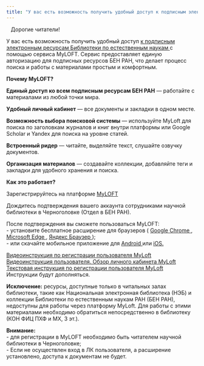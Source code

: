 ```yaml
---
title: "У вас есть возможность получить удобный доступ к подписным электронным..."
---
```

<p>
&nbsp;&nbsp;&nbsp;Дорогие читатели!
</p>

<p>
У вас есть возможность получить удобный доступ <a href="https://www.benran.ru/resources/podpisnye-resursy/"> к подписным электронным ресурсам Библиотеки по естественным наукам </a> с помощью сервиса MyLOFT. Сервис предоставляет единую авторизацию для подписных ресурсов БЕН РАН, что делает процесс поиска и работы с материалами простым и комфортным.
</p>

<p>
<b>Почему MyLOFT?</b>
</p>

<p>
<b>Единый доступ ко всем подписным ресурсам БЕН РАН</b> — работайте с материалами из любой точки мира.
</p>

<p>
<b>Удобный личный кабинет</b> — все документы и закладки в одном месте.
</p>

<p>
<b>Возможность выбора поисковой системы</b> — используйте MyLoft для поиска по заголовкам журналов и книг внутри платформы или Google Scholar и Yandex для поиска на уровне статей.
</p>

<p>
<b>Встроенный ридер</b> — читайте, выделяйте текст, слушайте озвучку документов.
</p>

<p>
<b>Организация материалов</b> — создавайте коллекции, добавляйте теги и закладки для удобного хранения и поиска.
</p>

<p>
<b>Как это работает?</b>
</p>

<p>
Зарегистрируйтесь на платформе <a href="https://app.myloft.xyz/user/login?institute=cm3r6rnbv0dgm6c41y2lkl2y5"> MyLOFT </a>
</p>

<p>
Дождитесь подтверждения вашего аккаунта сотрудниками научной библиотеки в Черноголовке (Отдел в БЕН РАН).
</p>

<p>
После подтверждения вы сможете пользоваться MyLOFT:
<br>
- установите бесплатное расширение для браузеров (
  <a href="https://chromewebstore.google.com/detail/myloft/hljakogpibfgelmoegmajaeefcnefngd?pli=1"> Google Chrome </a>,
  <a href="https://microsoftedge.microsoft.com/addons/detail/myloft/fpipfdkmjmeppohgfomgkaniobddgjjc?hl=Ru"> Microsoft Edge </a>,
  <a href="https://chromewebstore.google.com/detail/myloft/hljakogpibfgelmoegmajaeefcnefngd"> Яндекс Браузер </a>);
<br>
- или скачайте мобильное приложение для
<a href="https://play.google.com/store/apps/details?id=com.eclat.myloft&pli=1"> Android </a> или
<a href="https://apps.apple.com/us/app/myloft/id1247428589"> iOS. </a>
</p>

<a href="https://vkvideo.ru/playlist/-197381188_3/video-197381188_456239101"> Видеоинструкция по регистрации пользователя MyLoft </a>
<br>
<a href="https://vkvideo.ru/playlist/-197381188_3/video-197381188_456239102"> Видеоинструкция пользователя. Обзор личного кабинета MyLoft </a>
<br>
<a href="http://chglib.icp.ac.ru/more/MyLoft_Инструкция пользователя_20.12.2024.pdf"> Текстовая инструкция по регистрации пользователя MyLoft</a>
<br>
Инструкции будут дополняться.

<p>
<b>Исключение:</b> ресурсы, доступные только в читальных залах библиотеки, такие как Национальная электронная библиотека (НЭБ) и коллекции Библиотеки по естественным наукам РАН (БЕН РАН), недоступны для работы через платформу MyLoft. Для работы с этими материалами необходимо обратиться непосредственно в библиотеку (КОН ФИЦ ПХФ и МХ, 3 эт.).
</p>

<p>
<b>Внимание:</b>
<br>
- для регистрации в MyLOFT необходимо быть читателем научной библиотеки в Черноголовке;
<br>
- Если не осуществлен вход в ЛК пользователя, а расширение установлено, доступа к документам не будет.
</p>
